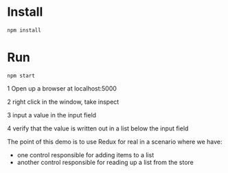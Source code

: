 # Install

```
npm install
```

# Run

```
npm start
```

1 Open up a browser at localhost:5000

2 right click in the window, take inspect

3 input a value in the input field

4 verify that the value is written out in a list below the input field

The point of this demo is to use Redux for real in a scenario where we have:

* one control responsible for adding items to a list
* another control responsible for reading up a list from the store
